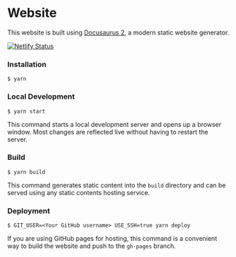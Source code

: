 # Website

This website is built using [Docusaurus 2](https://docusaurus.io/), a modern static website generator.</br>

[![Netlify Status](https://api.netlify.com/api/v1/badges/c932515b-6dd9-4818-a61a-509c34f21d1b/deploy-status)](https://documentation-tutorial.netlify.app/)


### Installation

```
$ yarn
```

### Local Development

```
$ yarn start
```

This command starts a local development server and opens up a browser window. Most changes are reflected live without having to restart the server.

### Build

```
$ yarn build
```

This command generates static content into the `build` directory and can be served using any static contents hosting service.

### Deployment

```
$ GIT_USER=<Your GitHub username> USE_SSH=true yarn deploy
```

If you are using GitHub pages for hosting, this command is a convenient way to build the website and push to the `gh-pages` branch.
